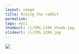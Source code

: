 ```yaml
---
layout: image
title: Riding the rabbit
permalink: 
tags: emil
thumburl: /i/IMG_2286_thumb.jpg
slideurl: /i/IMG_2286.jpg 
---
```

![]({{site.url}}/i/IMG_2286.jpg)


